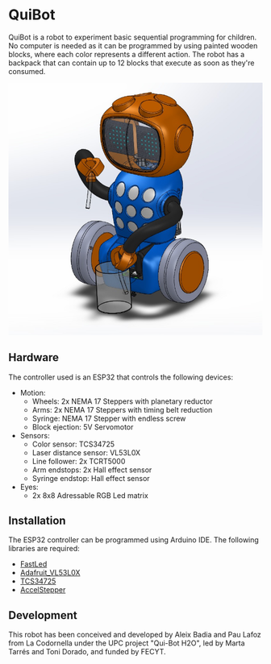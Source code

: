 # QuiBot

QuiBot is a robot to experiment basic sequential programming for children. No computer is needed as it can be programmed by using painted wooden blocks, where each color represents a different action. The robot has a backpack that can contain up to 12 blocks that execute as soon as they're consumed.

![QuiBot 3D](./static/QuiBot_3D.jpeg)

## Hardware

The controller used is an ESP32 that controls the following devices:
 - Motion:
    - Wheels: 2x NEMA 17 Steppers with planetary reductor
    - Arms: 2x NEMA 17 Steppers with timing belt reduction
    - Syringe: NEMA 17 Stepper with endless screw
    - Block ejection: 5V Servomotor
 - Sensors:
    - Color sensor: TCS34725
    - Laser distance sensor: VL53L0X
    - Line follower: 2x TCRT5000
    - Arm endstops: 2x Hall effect sensor
    - Syringe endstop: Hall effect sensor
 - Eyes:
    - 2x 8x8 Adressable RGB Led matrix


## Installation

The ESP32 controller can be programmed using Arduino IDE. The following libraries are required:
 - [FastLed](https://github.com/FastLED/FastLED)
 - [Adafruit_VL53L0X](https://github.com/adafruit/Adafruit_VL53L0X)
 - [TCS34725](https://github.com/hideakitai/TCS34725)
 - [AccelStepper](https://github.com/waspinator/AccelStepper)


## Development

This robot has been conceived and developed by Aleix Badia and Pau Lafoz from La Codornella under the UPC project "Qui-Bot H2O", led by Marta Tarrés and Toni Dorado, and funded by FECYT.